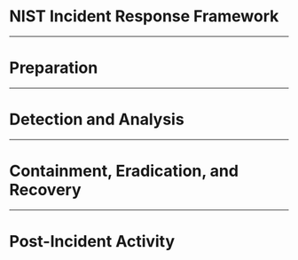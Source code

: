 # NIST Incident Response Framework

---

# Preparation

---

# Detection and Analysis

---

# Containment, Eradication, and Recovery

---

# Post-Incident Activity
